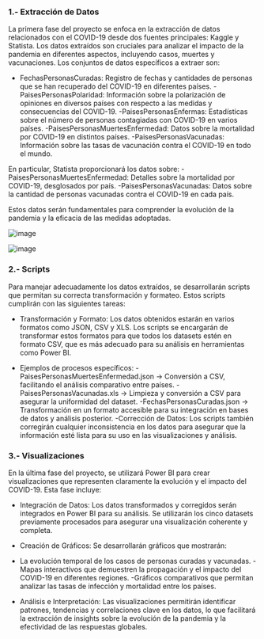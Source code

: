 ### 1.- Extracción de Datos

La primera fase del proyecto se enfoca en la extracción de datos relacionados con el COVID-19 desde dos fuentes principales: Kaggle y Statista. Los datos extraídos son cruciales para analizar el impacto de la pandemia en diferentes aspectos, incluyendo casos, muertes y vacunaciones. Los conjuntos de datos específicos a extraer son:

- FechasPersonasCuradas: Registro de fechas y cantidades de personas que se han recuperado del COVID-19 en diferentes países. -PaisesPersonasPolaridad: Información sobre la polarización de opiniones en diversos países con respecto a las medidas y consecuencias del COVID-19. -PaisesPersonasEnfermas: Estadísticas sobre el número de personas contagiadas con COVID-19 en varios países. -PaisesPersonasMuertesEnfermedad: Datos sobre la mortalidad por COVID-19 en distintos países. -PaisesPersonasVacunadas: Información sobre las tasas de vacunación contra el COVID-19 en todo el mundo.

En particular, Statista proporcionará los datos sobre: -PaisesPersonasMuertesEnfermedad: Detalles sobre la mortalidad por COVID-19, desglosados por país. -PaisesPersonasVacunadas: Datos sobre la cantidad de personas vacunadas contra el COVID-19 en cada país.

Estos datos serán fundamentales para comprender la evolución de la pandemia y la eficacia de las medidas adoptadas.

![image](https://github.com/user-attachments/assets/33659c8e-8ec5-4949-9898-2bffad76e6e9)

![image](https://github.com/user-attachments/assets/0870edcc-bbc3-49dc-86e0-c6a88e53cb16)

### 2.- Scripts

Para manejar adecuadamente los datos extraídos, se desarrollarán scripts que permitan su correcta transformación y formateo. Estos scripts cumplirán con las siguientes tareas:

- Transformación y Formato: Los datos obtenidos estarán en varios formatos como JSON, CSV y XLS. Los scripts se encargarán de transformar estos formatos para que todos los datasets estén en formato CSV, que es más adecuado para su análisis en herramientas como Power BI.

- Ejemplos de procesos específicos: -PaisesPersonasMuertesEnfermedad.json -> Conversión a CSV, facilitando el análisis comparativo entre países. -PaisesPersonasVacunadas.xls -> Limpieza y conversión a CSV para asegurar la uniformidad del dataset. -FechasPersonasCuradas.json -> Transformación en un formato accesible para su integración en bases de datos y análisis posterior. -Corrección de Datos: Los scripts también corregirán cualquier inconsistencia en los datos para asegurar que la información esté lista para su uso en las visualizaciones y análisis.

### 3.- Visualizaciones

En la última fase del proyecto, se utilizará Power BI para crear visualizaciones que representen claramente la evolución y el impacto del COVID-19. Esta fase incluye:

- Integración de Datos: Los datos transformados y corregidos serán integrados en Power BI para su análisis. Se utilizarán los cinco datasets previamente procesados para asegurar una visualización coherente y completa.

- Creación de Gráficos: Se desarrollarán gráficos que mostrarán:

- La evolución temporal de los casos de personas curadas y vacunadas. -Mapas interactivos que demuestren la propagación y el impacto del COVID-19 en diferentes regiones. -Gráficos comparativos que permitan analizar las tasas de infección y mortalidad entre los países.

- Análisis e Interpretación: Las visualizaciones permitirán identificar patrones, tendencias y correlaciones clave en los datos, lo que facilitará la extracción de insights sobre la evolución de la pandemia y la efectividad de las respuestas globales.
